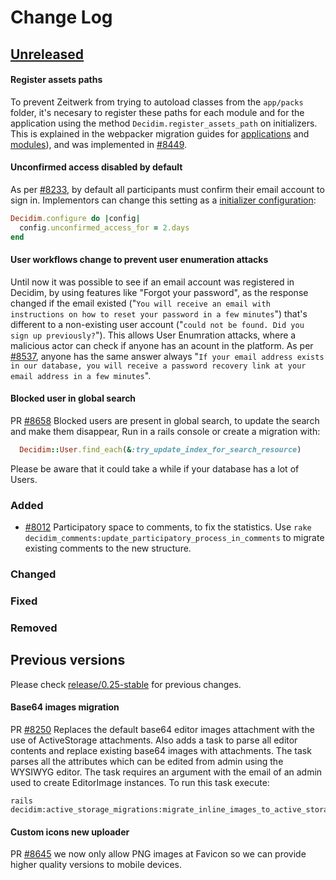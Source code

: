 # Change Log

## [Unreleased](https://github.com/decidim/decidim/tree/HEAD)

#### Register assets paths
To prevent Zeitwerk from trying to autoload classes from the `app/packs` folder, it's necesary to register these paths for each module and for the application using the method `Decidim.register_assets_path` on initializers. This is explained in the webpacker migration guides for [applications](https://github.com/decidim/decidim/blob/develop/docs/modules/develop/pages/guide_migrate_webpacker_app.adoc#help-decidim-to-know-the-applications-assets-folder) and [modules](https://github.com/decidim/decidim/blob/develop/docs/modules/develop/pages/guide_migrate_webpacker_module.adoc#help-decidim-to-know-the-modules-assets-folder)), and was implemented in [\#8449](https://github.com/decidim/decidim/pull/8449).

#### Unconfirmed access disabled by default
As per [\#8233](https://github.com/decidim/decidim/pull/8233), by default all participants must confirm their email account to sign in. Implementors can change this setting as a [initializer configuration](https://docs.decidim.org/en/configure/initializer/#_unconfirmed_access_for_users):

```ruby
Decidim.configure do |config|
  config.unconfirmed_access_for = 2.days
end
```

#### User workflows change to prevent user enumeration attacks

Until now it was possible to see if an email account was registered in Decidim, by using features like "Forgot your password", as the response changed if the email existed ("`You will receive an email with instructions on how to reset your password in a few minutes`") that's different to a non-existing user account ("`could not be found. Did you sign up previously?`"). This allows User Enumration attacks, where a malicious actor can check if anyone has an acount in the platform. As per [\#8537](https://github.com/decidim/decidim/pull/8537), anyone has the same answer always "`If your email address exists in our database, you will receive a password recovery link at your email address in a few minutes`".

#### Blocked user in global search

PR [\#8658](https://github.com/decidim/decidim/pull/8658) Blocked users are present in global search, to update the search and make them disappear, Run in a rails console or create a migration with:

```ruby
  Decidim::User.find_each(&:try_update_index_for_search_resource)
```

Please be aware that it could take a while if your database has a lot of Users.

### Added
* [#8012](https://github.com/decidim/decidim/pull/8012) Participatory space to comments, to fix the statistics. Use
`rake decidim_comments:update_participatory_process_in_comments` to migrate existing comments to the new structure.

### Changed

### Fixed

### Removed

## Previous versions

Please check [release/0.25-stable](https://github.com/decidim/decidim/blob/release/0.25-stable/CHANGELOG.md) for previous changes.

#### Base64 images migration

PR [\#8250](https://github.com/decidim/decidim/pull/8250) Replaces the default base64 editor images attachment with the use of ActiveStorage attachments. Also adds a task to parse all editor contents and replace existing base64 images with attachments. The task parses all the attributes which can be edited from admin using the WYSIWYG editor. The task requires an argument with the email of an admin used to create EditorImage instances. To run this task execute:

```
rails decidim:active_storage_migrations:migrate_inline_images_to_active_storage[admin_email]
```

#### Custom icons new uploader

PR [\#8645](https://github.com/decidim/decidim/pull/8645) we now only allow PNG images at Favicon so we can provide higher quality versions to mobile devices.

